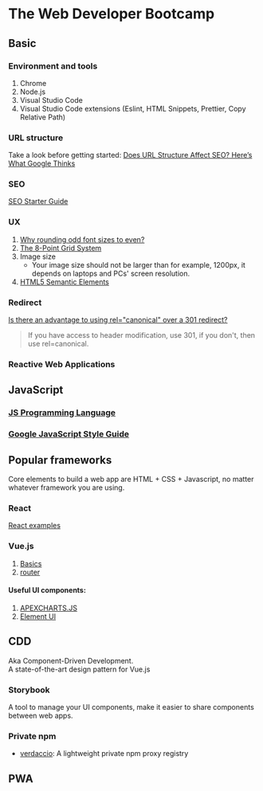 # The Web Developer Bootcamp

## Basic

### Environment and tools

1. Chrome
2. Node.js
3. Visual Studio Code
4. Visual Studio Code extensions (Eslint, HTML Snippets, Prettier, Copy Relative Path)

### URL structure

Take a look before getting started: [Does URL Structure Affect SEO? Here’s What Google Thinks]

### SEO

[SEO Starter Guide]

### UX

1. [Why rounding odd font sizes to even?]
2. [The 8-Point Grid System]
3. Image size
    - Your image size should not be larger than for example, 1200px, it depends on laptops and PCs' screen resolution.
4. [HTML5 Semantic Elements]

### Redirect

[Is there an advantage to using rel="canonical" over a 301 redirect?]

> If you have access to header modification, use 301, if you don't, then use rel=canonical.

### Reactive Web Applications

## JavaScript

### [JS Programming Language](https://github.com/Catherine22/Front-end-warm-up/tree/master/JavaScript)

### [Google JavaScript Style Guide](https://google.github.io/styleguide/jsguide.html)

## Popular frameworks

Core elements to build a web app are HTML + CSS + Javascript, no matter whatever framework you are using.

### React

[React examples]

### Vue.js

1.  [Basics]
2.  [router]

#### Useful UI components:

1. [APEXCHARTS.JS]
2. [Element UI]

## CDD

Aka Component-Driven Development.  
A state-of-the-art design pattern for Vue.js

### Storybook

A tool to manage your UI components, make it easier to share components between web apps.

### Private npm

-   [verdaccio]: A lightweight private npm proxy registry

## PWA

[why rounding odd font sizes to even?]: https://ux.stackexchange.com/questions/129973/why-rounding-odd-font-sizes-to-even
[the 8-point grid system]: https://builttoadapt.io/intro-to-the-8-point-grid-system-d2573cde8632
[html5 semantic elements]: https://guide.freecodecamp.org/html/html5-semantic-elements/
[does url structure affect seo? here’s what google thinks]: https://seopressor.com/blog/url-structure-affect-seo/
[seo starter guide]: https://support.google.com/webmasters/answer/7451184?hl=en
[is there an advantage to using rel="canonical" over a 301 redirect?]: https://www.youtube.com/watch?v=zW5UL3lzBOA
[apexcharts.js]: https://apexcharts.com/
[element ui]: https://element.eleme.io/#/en-US
[js programming language]: https://github.com/Catherine22/Front-end-warm-up/tree/master/JavaScript
[react examples]: https://github.com/Catherine22/Front-end-warm-up/tree/master/React
[fetch data from the internet via axios]: https://github.com/Catherine22/Front-end-warm-up/tree/master/React%20native/albums/
[login via email]: https://github.com/Catherine22/Front-end-warm-up/blob/master/React%20native/auth/
[redux introduction]: https://github.com/Catherine22/Front-end-warm-up/blob/master/React%20native/tech_stack/
[navigating screens + redux]: https://github.com/Catherine22/Front-end-warm-up/tree/master/React%20native/manager/
[android oreo updates]: https://github.com/Catherine22/Front-end-warm-up/tree/master/React%20native/Oreo
[basics]: https://github.com/Catherine22/Front-end-warm-up/tree/master/Vue/vue-essentials
[router]: https://github.com/Catherine22/Front-end-warm-up/tree/master/Vue/vue-router
[verdaccio]: https://verdaccio.org/
